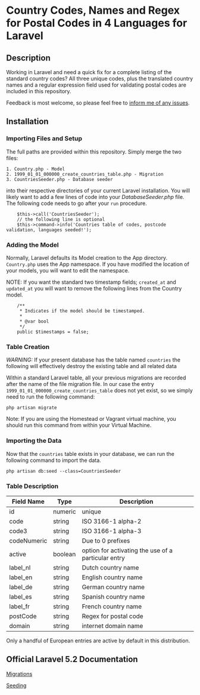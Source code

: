 # Country Codes, Names and Regex for Postal Codes in 4 Languages for Laravel

## Description

Working in Laravel and need a quick fix for a complete listing of the standard country codes? All 
three unique codes, plus the translated country names and a regular expression field used 
for validating postal codes are included in this repository.

Feedback is most welcome, so please feel free to [inform me of any issues](https://github.com/kedweber/laravel_seeder_country_codes/issues).

## Installation

### Importing Files and Setup

The full paths are provided within this repository. Simply merge the two files:

    1. Country.php - Model
    2. 1999_01_01_000000_create_countries_table.php - Migration
    3. CountriesSeeder.php - Database seeder
    
into their respective directories of your current Laravel installation. You will likely want to
add a few lines of code into your *DatabaseSeeder.php* file. The following code needs to go after 
your `run` procedure.

```
    $this->call('CountriesSeeder');
    // the following line is optional
    $this->command->info('Countries table of codes, postcode validation, languages seeded!');
```

### Adding the Model

Normally, Laravel defaults its Model creation to the App directory. `Country.php` uses the App namespace. 
If you have modified the location of your models, you will want to edit the namespace. 

NOTE: If you want the standard two timestamp fields; `created_at` and `updated_at` you will want to remove
the following lines from the Country model.

```
    /**
     * Indicates if the model should be timestamped.
     *
     * @var bool
     */
    public $timestamps = false;
```


### Table Creation

*WARNING:* If your present database has the table named `countries` the following will effectively destroy the existing
table and all related data

Within a standard Laravel table, all your previous migrations are recorded after the name of the file migration file.
In our case the entry `1999_01_01_000000_create_countries_table` does not yet exist, so we simply need to run
the following command:

```
php artisan migrate
```

Note:  If you are using the Homestead or Vagrant virtual machine, you should run this command from within your Virtual Machine.

### Importing the Data

Now that the `countries` table exists in your database, we can run the following command to import the data.

```
php artisan db:seed --class=CountriesSeeder
```

### Table Description

| Field Name | Type | Description | 
| --- | --- | --- |
| id | numeric | unique |
| code | string | ISO 3166-1 alpha-2 |
| code3 | string | ISO 3166-1 alpha-3 |
| codeNumeric | string | Due to 0 prefixes |
| active | boolean | option for activating the use of a particular entry |
| label_nl | string | Dutch country name |
| label_en | string | English country name |
| label_de | string | German country name |
| label_es | string | Spanish country name |
| label_fr | string | French country name |
| postCode | string | Regex for postal code |
| domain | string | internet domain name | 

Only a handful of European entries are active by default in this distribution.

## Official Laravel 5.2 Documentation

[Migrations](https://laravel.com/docs/5.2/migrations)

[Seeding](https://laravel.com/docs/5.2/seeding)






